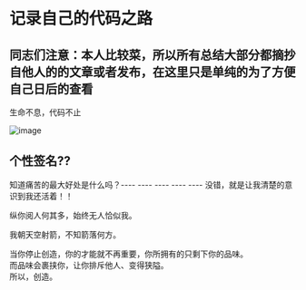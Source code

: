 # 记录自己的代码之路
## 同志们注意：本人比较菜，所以所有总结大部分都摘抄自他人的的文章或者发布，在这里只是单纯的为了方便自己日后的查看
生命不息，代码不止

![image](https://github.com/Feng3333/Algorithm-and-data-structure/blob/1028de48b4208b5a7569becb62b386a8f10bdd34/images-folder/jinx%E8%87%B3%E8%87%BB.jpg)

## 个性签名??

知道痛苦的最大好处是什么吗？---- ---- ---- ---- ---- 没错，就是让我清楚的意识到我还活着！！

纵你阅人何其多，始终无人恰似我。

我朝天空射箭，不知箭落何方。

当你停止创造，你的才能就不再重要，你所拥有的只剩下你的品味。  
而品味会裹挟你，让你排斥他人、变得狭隘。  
所以，创造。
